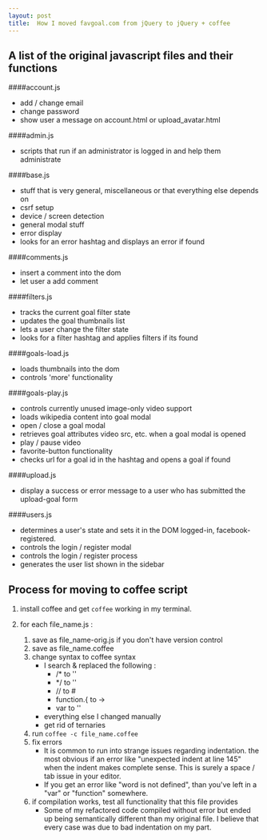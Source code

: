 ```yaml
---
layout: post
title:  How I moved favgoal.com from jQuery to jQuery + coffee
---
```


## A list of the original javascript files and their functions

####account.js
* add / change email
* change password
* show user a message on account.html or upload_avatar.html

####admin.js
* scripts that run if an administrator is logged in and help them administrate

####base.js
* stuff that is very general, miscellaneous or that everything else depends on
* csrf setup
* device / screen detection
* general modal stuff
* error display
* looks for an error hashtag and displays an error if found

####comments.js
* insert a comment into the dom
* let user a add comment

####filters.js
* tracks the current goal filter state
* updates the goal thumbnails list
* lets a user change the filter state
* looks for a filter hashtag and applies filters if its found

####goals-load.js
* loads thumbnails into the dom
* controls 'more' functionality

####goals-play.js
* controls currently unused image-only video support
* loads wikipedia content into goal modal
* open / close a goal modal
* retrieves goal attributes video src, etc. when a goal modal is opened
* play / pause video
* favorite-button functionality
* checks url for a goal id in the hashtag and opens a goal if found

####upload.js
* display a success or error message to a user who has submitted the upload-goal form

####users.js
* determines a user's state and sets it in the DOM logged-in, facebook-registered.
* controls the login / register modal
* controls the login / register process
* generates the user list shown in the sidebar



## Process for moving to coffee script

1. install coffee and get `coffee` working in my terminal.

2. for each file_name.js :
	1. save as file_name-orig.js if you don't have version control
	2. save as file_name.coffee
	3. change syntax to coffee syntax
	   * I search & replaced the following :
	        + /* to ''
	        + */ to ''
	        + // to #
	        + function.{ to ->
	        + var to ''
	    * everything else I changed manually
	    * get rid of ternaries
	4. run `coffee -c file_name.coffee`
	5. fix errors
	    * It is common to run into strange issues regarding indentation. the most obvious if an error like "unexpected indent at line 145" when the indent makes complete sense. This is surely a space / tab issue in your editor.
	    * If you get an error like "word is not defined", than you've left in a "var" or "function" somewhere.
	6. if compilation works, test all functionality that this file provides
        * Some of my refactored code compiled without error but ended up being semantically different than my original file. I believe that every case was due to bad indentation on my part.




